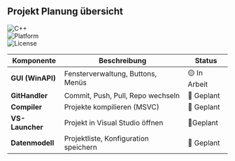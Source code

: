 ## Projekt Planung übersicht

![C++](https://img.shields.io/badge/C++-17%2F20-blue.svg)  
![Platform](https://img.shields.io/badge/Platform-Windows-lightgrey.svg)  
![License](https://img.shields.io/badge/License-MIT-green.svg) 

| Komponente       | Beschreibung                          | Status     |
|------------------|---------------------------------------|------------|
| **GUI (WinAPI)** | Fensterverwaltung, Buttons, Menüs     | 🟡 In Arbeit  |
| **GitHandler**   | Commit, Push, Pull, Repo wechseln     | 🔴 Geplant |
| **Compiler**     | Projekte kompilieren (MSVC)           | 🔴 Geplant |
| **VS-Launcher**  | Projekt in Visual Studio öffnen       | 🔴Geplant  |
| **Datenmodell**  | Projektliste, Konfiguration speichern | 🔴 Geplant |
